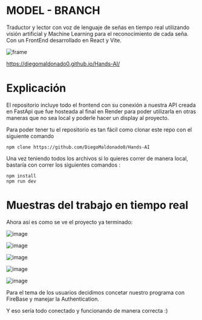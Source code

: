 # MODEL - BRANCH
Traductor y lector con voz de lenguaje de señas en tiempo real utilizando visión artificial y Machine Learning para el reconocimiento de cada seña. Con un FrontEnd desarrollado en React y Vite.

![frame](https://github.com/user-attachments/assets/e834811a-777c-417b-9be4-83991d1ae3fb)

https://diegomaldonado0.github.io/Hands-AI/

# Explicación

El repositorio incluye todo el frontend con su conexión a nuestra API creada en FastApi que fue hosteada al final en Render para poder utilizarla en otras maneras que no sea local y poderle hacer un display al proyecto.

Para poder tener tu el repositorio es tan fácil como clonar este repo con el siguiente comando

```
npm clone https://github.com/DiegoMaldonado0/Hands-AI
```
Una vez teniendo todos los archivos si lo quieres correr de manera local, bastaría con correr los siguientes comandos : 
```
npm install
npm run dev
```
# Muestras del trabajo en tiempo real

Ahora así es como se ve el proyecto ya terminado:

![image](https://github.com/user-attachments/assets/195ae3c5-59f3-408e-9c4d-d11b18c849b1)

![image](https://github.com/user-attachments/assets/4526a60a-2b96-4ec6-a3db-3f8f62871a5f)

![image](https://github.com/user-attachments/assets/86e18a2c-8497-4a2f-993b-87d8902e408d)

![image](https://github.com/user-attachments/assets/77206911-cfe1-4e35-a98e-11e1de2643d7)

![image](https://github.com/user-attachments/assets/0c04664f-5cdf-4cb7-bff5-bda178cfcdf7)

Para el tema de los usuarios decidimos concetar nuestro programa con FireBase y manejar la Authentication.

Y eso sería todo conectado y funcionando de manera correcta :)


